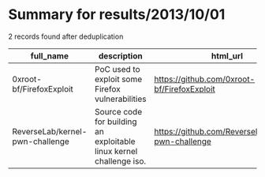 
# Summary for results/2013/10/01
    
2 records found after deduplication

| full_name | description | html_url | matched_list | matched_count | pushed_at | size | stargazers_count | language | forks_count | vul_ids |
|---------------------------------|---------------------------------------------------------------------|----------------------------------------------------|----------------------------------|-----------------|---------------------------|--------|--------------------|------------|---------------|-----------|
| 0xroot-bf/FirefoxExploit | PoC used to exploit some Firefox vulnerabilities | https://github.com/0xroot-bf/FirefoxExploit | ['exploit', 'vulnerability poc'] | 2 | 2013-10-01 19:29:36+00:00 | 2044 | 13 | Java | 7 | [] |
| ReverseLab/kernel-pwn-challenge | Source code for building an exploitable linux kernel challenge iso. | https://github.com/ReverseLab/kernel-pwn-challenge | ['exploit'] | 1 | 2013-10-01 23:35:44+00:00 | 1356 | 41 | C | 9 | [] |
